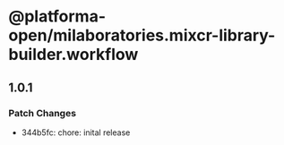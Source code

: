 # @platforma-open/milaboratories.mixcr-library-builder.workflow

## 1.0.1

### Patch Changes

- 344b5fc: chore: inital release
